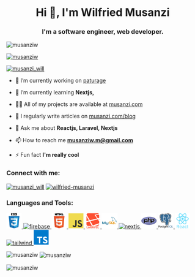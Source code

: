 
<h1 align="center">Hi 👋, I'm Wilfried Musanzi</h1>
<h3 align="center">I'm a software engineer, web developer.</h3>

<p align="left"> <img src="https://komarev.com/ghpvc/?username=musanziw&label=Profile%20views&color=0e75b6&style=flat" alt="musanziw" /> </p>

<p align="left"> <a href="https://github.com/ryo-ma/github-profile-trophy"><img src="https://github-profile-trophy.vercel.app/?username=musanziw" alt="musanziw" /></a> </p>

<p align="left"> <a href="https://twitter.com/musanzi_will" target="blank"><img src="https://img.shields.io/twitter/follow/musanzi_will?logo=twitter&style=for-the-badge" alt="musanzi_will" /></a> </p>

- 🔭 I’m currently working on [paturage](paturage.com)

- 🌱 I’m currently learning **Nextjs,**

- 👨‍💻 All of my projects are available at [musanzi.com](musanzi.com)

- 📝 I regularly write articles on [musanzi.com/blog](musanzi.com/blog)

- 💬 Ask me about **Reactjs, Laravel, Nextjs**

- 📫 How to reach me **musanziw.m@gmail.com**

- ⚡ Fun fact **I'm really cool**

<h3 align="left">Connect with me:</h3>
<p align="left">
<a href="https://twitter.com/musanzi_will" target="blank"><img align="center" src="https://raw.githubusercontent.com/rahuldkjain/github-profile-readme-generator/master/src/images/icons/Social/twitter.svg" alt="musanzi_will" height="30" width="40" /></a>
<a href="https://linkedin.com/in/wilfried-musanzi" target="blank"><img align="center" src="https://raw.githubusercontent.com/rahuldkjain/github-profile-readme-generator/master/src/images/icons/Social/linked-in-alt.svg" alt="wilfried-musanzi" height="30" width="40" /></a>
</p>

<h3 align="left">Languages and Tools:</h3>
<p align="left"> <a href="https://www.w3schools.com/css/" target="_blank" rel="noreferrer"> <img src="https://raw.githubusercontent.com/devicons/devicon/master/icons/css3/css3-original-wordmark.svg" alt="css3" width="40" height="40"/> </a> <a href="https://firebase.google.com/" target="_blank" rel="noreferrer"> <img src="https://www.vectorlogo.zone/logos/firebase/firebase-icon.svg" alt="firebase" width="40" height="40"/> </a> <a href="https://www.w3.org/html/" target="_blank" rel="noreferrer"> <img src="https://raw.githubusercontent.com/devicons/devicon/master/icons/html5/html5-original-wordmark.svg" alt="html5" width="40" height="40"/> </a> <a href="https://developer.mozilla.org/en-US/docs/Web/JavaScript" target="_blank" rel="noreferrer"> <img src="https://raw.githubusercontent.com/devicons/devicon/master/icons/javascript/javascript-original.svg" alt="javascript" width="40" height="40"/> </a> <a href="https://laravel.com/" target="_blank" rel="noreferrer"> <img src="https://raw.githubusercontent.com/devicons/devicon/master/icons/laravel/laravel-plain-wordmark.svg" alt="laravel" width="40" height="40"/> </a> <a href="https://www.mysql.com/" target="_blank" rel="noreferrer"> <img src="https://raw.githubusercontent.com/devicons/devicon/master/icons/mysql/mysql-original-wordmark.svg" alt="mysql" width="40" height="40"/> </a> <a href="https://nextjs.org/" target="_blank" rel="noreferrer"> <img src="https://cdn.worldvectorlogo.com/logos/nextjs-2.svg" alt="nextjs" width="40" height="40"/> </a> <a href="https://www.php.net" target="_blank" rel="noreferrer"> <img src="https://raw.githubusercontent.com/devicons/devicon/master/icons/php/php-original.svg" alt="php" width="40" height="40"/> </a> <a href="https://www.postgresql.org" target="_blank" rel="noreferrer"> <img src="https://raw.githubusercontent.com/devicons/devicon/master/icons/postgresql/postgresql-original-wordmark.svg" alt="postgresql" width="40" height="40"/> </a> <a href="https://reactjs.org/" target="_blank" rel="noreferrer"> <img src="https://raw.githubusercontent.com/devicons/devicon/master/icons/react/react-original-wordmark.svg" alt="react" width="40" height="40"/> </a> <a href="https://tailwindcss.com/" target="_blank" rel="noreferrer"> <img src="https://www.vectorlogo.zone/logos/tailwindcss/tailwindcss-icon.svg" alt="tailwind" width="40" height="40"/> </a> <a href="https://www.typescriptlang.org/" target="_blank" rel="noreferrer"> <img src="https://raw.githubusercontent.com/devicons/devicon/master/icons/typescript/typescript-original.svg" alt="typescript" width="40" height="40"/> </a> </p>

<p><img align="left" src="https://github-readme-stats.vercel.app/api/top-langs?username=musanziw&show_icons=true&locale=en&layout=compact" alt="musanziw" /></p>

<p>&nbsp;<img align="center" src="https://github-readme-stats.vercel.app/api?username=musanziw&show_icons=true&locale=en" alt="musanziw" /></p>

<p><img align="center" src="https://github-readme-streak-stats.herokuapp.com/?user=musanziw&" alt="musanziw" /></p>
